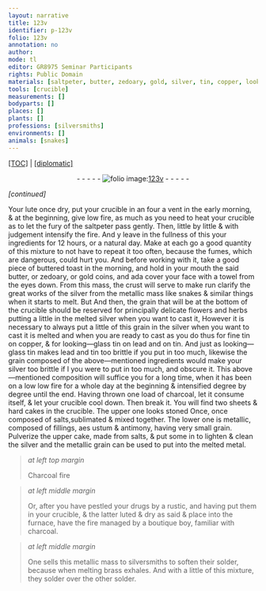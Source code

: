```yaml
---
layout: narrative
title: 123v
identifier: p-123v
folio: 123v
annotation: no
author:
mode: tl
editor: GR8975 Seminar Participants
rights: Public Domain
materials: [saltpeter, butter, zedoary, gold, silver, tin, copper, looking-glass tin, lead, salts, aes ustum, antimony, Charcoal, drugs, charcoal, brass]
tools: [crucible]
measurements: []
bodyparts: []
places: []
plants: []
professions: [silversmiths]
environments: []
animals: [snakes]
---
```


 <p><a href="{{ site.baseurl }}/translation/">[TOC]</a> | <a href="{{ site.baseurl }}/texts/p-123v_tc/" target="_blank">[diplomatic]</a></p><div class="folio" align="center">- - - - - <a href="http://gallica.bnf.fr/ark:/12148/btv1b10500001g/f252.item.r=" target="_blank"><img src="https://cu-mkp.github.io/2017-workshop-edition/assets/photo-icon.png" alt="folio image: " style="display:inline-block; margin-bottom:-3px;"/>123v</a> - - - - - </div>  
 
*[continued]*
  
Your lute once dry, put your crucible in an four a vent in the early morning, & at the beginning, give low fire, as much as you need to heat your crucible as to let the fury of the <span class="m">saltpeter</span> pass gently. Then, little by little & with judgement intensify the fire. And <span class="del">y</span> leave in the fullness of this your ingredients for 12 hours, or a natural day. Make at each go a good quantity of this mixture to not have to repeat it too often, because the fumes, which are dangerous, could hurt you. And before working with it, take a good piece of buttered toast in the morning, and hold in your mouth the said <span class="m">butter</span>, or <span class="m">zedoary</span>, or <span class="m">gold</span> coins, and <span class="del">ada</span> cover your face with a towel from the eyes down. From this mass, the crust will serve to <span class="del">make run</span> clarify <span class="del">the great works of</span> the <span class="m">silver</span> from the metallic mass <span class="del">like <span class="al">snakes</span> & similar things</span> when it starts to melt. <span class="del">But</span> And then, the grain that will be at the bottom of the <span class="tl">crucible</span> should be reserved for <span class="del">principally delicate flowers and herbs</span> putting a little in the melted <span class="m">silver</span> when you want to cast it, <span class="del">However it is necessary to always put a little of this grain in the <span class="m">silver</span> when <span class="del">you want to cast</span> it is melted and when you are ready to cast</span> as you do thus for fine <span class="m">tin</span> on <span class="m">copper</span>, & for <span class="m">looking—glass tin</span> on <span class="m">lead</span> and on <span class="m">tin</span>. And just as <span class="m">looking—glass tin</span> makes <span class="m">lead</span> and <span class="m">tin</span> too brittle if you put in too much, likewise the grain composed of the above—mentioned ingredients would make your silver too brittle if <span class="del">l</span> you were to put in too much, and obscure it. This above—mentioned composition will suffice you for a long time, when it has been on a <span class="del">low</span> low fire for a whole day at the beginning & intensified degree by degree until the end. Having thrown one load of charcoal, let it consume itself, & let your <span class="tl">crucible</span> cool down. Then break it. You will find two sheets & hard cakes in the <span class="tl">crucible</span>. The upper one looks stoned <span class="del">Once</span>, once composed of <span class="m">salts</span>,sublimated & mixed together. The lower one is metallic, composed of fillings, <span class="m">aes ustum</span> & <span class="m">antimony</span>, having very small grain. Pulverize the upper cake, made from <span class="m">salts</span>, & put some in to lighten & clean the <span class="m">silver</span> and the metallic grain can be used to put into the melted metal.
 
> *at left top margin*
> 
> 
>   <span class="m">Charcoal</span> fire
 
> *at left middle margin*
> 
> 
>   Or, after you have pestled your <span class="m">drugs</span> by a rustic, and having put them in your crucible, & the latter luted & dry as said & place into the furnace, have the fire managed by a boutique boy, familiar with <span class="m">charcoal</span>. 
 
> *at left middle margin*
> 
> 
>   One sells this metallic mass to <span class="pro">silversmiths</span> to soften their solder, because when melting <span class="m">brass</span> exhales. And with a little of this mixture, they solder over the other solder.
 
 